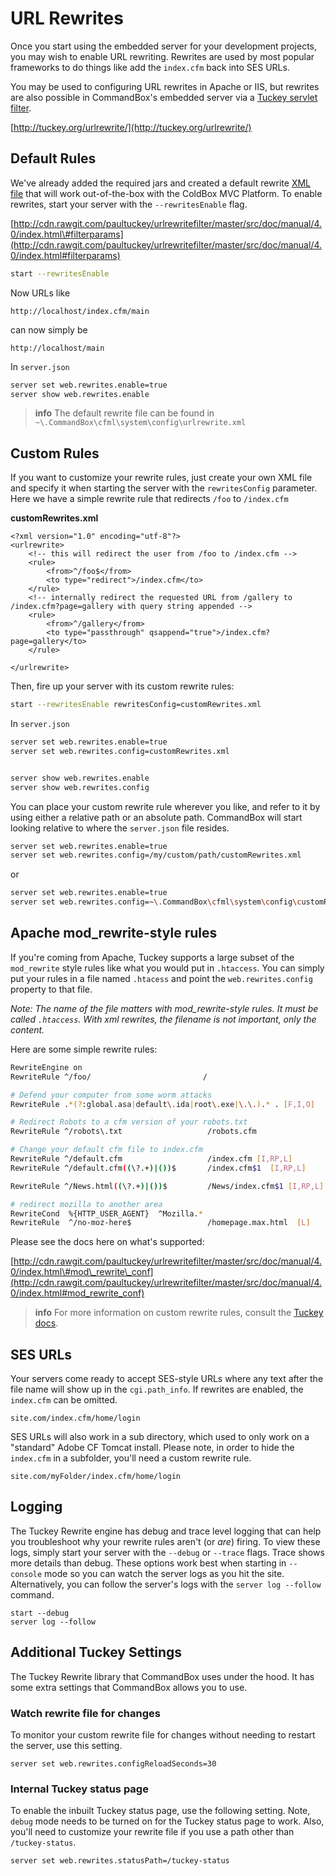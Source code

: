 # URL Rewrites

Once you start using the embedded server for your development projects, you may wish to enable URL rewriting. Rewrites are used by most popular frameworks to do things like add the `index.cfm` back into SES URLs.

You may be used to configuring URL rewrites in Apache or IIS, but rewrites are also possible in CommandBox's embedded server via a [Tuckey servlet filter](http://tuckey.org/urlrewrite/).

[http://tuckey.org/urlrewrite/](http://tuckey.org/urlrewrite/)

## Default Rules

We've already added the required jars and created a default rewrite [XML file](http://cdn.rawgit.com/paultuckey/urlrewritefilter/master/src/doc/manual/4.0/index.html#filterparams) that will work out-of-the-box with the ColdBox MVC Platform. To enable rewrites, start your server with the `--rewritesEnable` flag.

[http://cdn.rawgit.com/paultuckey/urlrewritefilter/master/src/doc/manual/4.0/index.html\#filterparams](http://cdn.rawgit.com/paultuckey/urlrewritefilter/master/src/doc/manual/4.0/index.html#filterparams)

```bash
start --rewritesEnable
```

Now URLs like

```text
http://localhost/index.cfm/main
```

can now simply be

```text
http://localhost/main
```

In `server.json`

```bash
server set web.rewrites.enable=true
server show web.rewrites.enable
```

> **info** The default rewrite file can be found in `~\.CommandBox\cfml\system\config\urlrewrite.xml`

## Custom Rules

If you want to customize your rewrite rules, just create your own XML file and specify it when starting the server with the `rewritesConfig` parameter. Here we have a simple rewrite rule that redirects `/foo` to `/index.cfm`

**customRewrites.xml**

```markup
<?xml version="1.0" encoding="utf-8"?>
<urlrewrite>
    <!-- this will redirect the user from /foo to /index.cfm -->
    <rule>
        <from>^/foo$</from>
        <to type="redirect">/index.cfm</to>
    </rule>
    <!-- internally redirect the requested URL from /gallery to /index.cfm?page=gallery with query string appended -->
    <rule>
        <from>^/gallery</from>
        <to type="passthrough" qsappend="true">/index.cfm?page=gallery</to>
    </rule>

</urlrewrite>
```

Then, fire up your server with its custom rewrite rules:

```bash
start --rewritesEnable rewritesConfig=customRewrites.xml
```

In `server.json`

```bash
server set web.rewrites.enable=true
server set web.rewrites.config=customRewrites.xml


server show web.rewrites.enable
server show web.rewrites.config
```

You can place your custom rewrite rule wherever you like, and refer to it by using either a relative path or an absolute path. CommandBox will start looking relative to where the `server.json` file resides.

```bash
server set web.rewrites.enable=true
server set web.rewrites.config=/my/custom/path/customRewrites.xml
```

or

```bash
server set web.rewrites.enable=true
server set web.rewrites.config=~\.CommandBox\cfml\system\config\customRewrites.xml
```

## Apache mod\_rewrite-style rules

If you're coming from Apache, Tuckey supports a large subset of the `mod_rewrite` style rules like what you would put in `.htaccess`. You can simply put your rules in a file named `.htacess` and point the `web.rewrites.config` property to that file.

_Note: The name of the file matters with mod\_rewrite-style rules. It must be called _`.htaccess`_. With xml rewrites, the filename is not important, only the content._

Here are some simple rewrite rules:

```bash
RewriteEngine on
RewriteRule ^/foo/                         /

# Defend your computer from some worm attacks
RewriteRule .*(?:global.asa|default\.ida|root\.exe|\.\.).* . [F,I,O]

# Redirect Robots to a cfm version of your robots.txt
RewriteRule ^/robots\.txt                   /robots.cfm

# Change your default cfm file to index.cfm
RewriteRule ^/default.cfm                   /index.cfm [I,RP,L]
RewriteRule ^/default.cfm((\?.+)|())$       /index.cfm$1  [I,RP,L]

RewriteRule ^/News.html((\?.+)|())$         /News/index.cfm$1 [I,RP,L]

# redirect mozilla to another area
RewriteCond  %{HTTP_USER_AGENT}  ^Mozilla.*
RewriteRule  ^/no-moz-here$                 /homepage.max.html  [L]
```

Please see the docs here on what's supported:

[http://cdn.rawgit.com/paultuckey/urlrewritefilter/master/src/doc/manual/4.0/index.html\#mod\_rewrite\_conf](http://cdn.rawgit.com/paultuckey/urlrewritefilter/master/src/doc/manual/4.0/index.html#mod_rewrite_conf)

> **info** For more information on custom rewrite rules, consult the [Tuckey docs](http://cdn.rawgit.com/paultuckey/urlrewritefilter/master/src/doc/manual/4.0/index.html#configuration).

## SES URLs

Your servers come ready to accept SES-style URLs where any text after the file name will show up in the `cgi.path_info`. If rewrites are enabled, the `index.cfm` can be omitted.

```text
site.com/index.cfm/home/login
```

SES URLs will also work in a sub directory, which used to only work on a "standard" Adobe CF Tomcat install. Please note, in order to hide the `index.cfm` in a subfolder, you'll need a custom rewrite rule.

```text
site.com/myFolder/index.cfm/home/login
```

## Logging

The Tuckey Rewrite engine has debug and trace level logging that can help you troubleshoot why your rewrite rules aren't \(or _are_\) firing. To view these logs, simply start your server with the `--debug` or `--trace` flags. Trace shows more details than debug. These options work best when starting in `--console` mode so you can watch the server logs as you hit the site. Alternatively, you can follow the server's logs with the `server log --follow` command.

```text
start --debug
server log --follow
```

## Additional Tuckey Settings

The Tuckey Rewrite library that CommandBox uses under the hood. It has some extra settings that CommandBox allows you to use.

### Watch rewrite file for changes

To monitor your custom rewrite file for changes without needing to restart the server, use this setting.

```text
server set web.rewrites.configReloadSeconds=30
```

### Internal Tuckey status page

To enable the inbuilt Tuckey status page, use the following setting. Note, `debug` mode needs to be turned on for the Tuckey status page to work. Also, you'll need to customize your rewrite file if you use a path other than `/tuckey-status`.

```text
server set web.rewrites.statusPath=/tuckey-status
```

